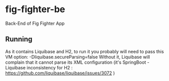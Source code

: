 # fig-fighter-be
Back-End of Fig Fighter App

## Running
As it contains Liquibase and H2, to run it you probably will need to pass this VM option:
-Dliquibase.secureParsing=false
Without it, Liquibase will complain that it cannot parse its XML configuration (it's SpringBoot - Liquibase inconsistency for H2 : https://github.com/liquibase/liquibase/issues/3072 )